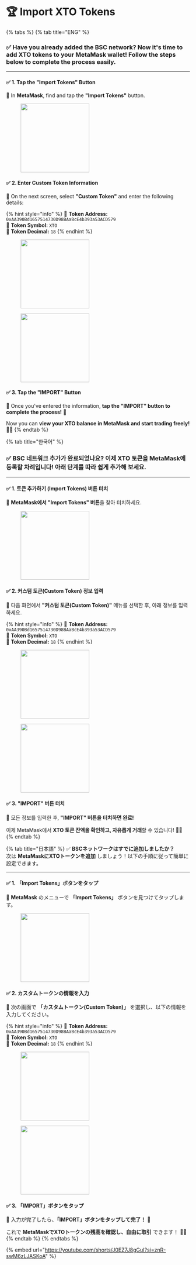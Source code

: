 # 🏆 Import XTO Tokens

{% tabs %}
{% tab title="ENG" %}
### ✅ **Have you already added the BSC network?** Now it's time to **add XTO tokens to your MetaMask wallet**! Follow the steps below to complete the process easily.

***

#### ✅ **1. Tap the "Import Tokens" Button**

📌 In **MetaMask**, find and tap the **"Import Tokens"** button.

<figure><img src="../../../.gitbook/assets/image (17).png" alt="" width="188"><figcaption></figcaption></figure>

#### ✅ **2. Enter Custom Token Information**

📌 On the next screen, select **"Custom Token"** and enter the following details:

{% hint style="info" %}
🔹 **Token Address:** `0xAA390Bd1657514730D98BAaBcE4b393a53ACD579`\
🔹 **Token Symbol:** `XTO`\
🔹 **Token Decimal:** `18`
{% endhint %}

<div><figure><img src="../../../.gitbook/assets/image (1) (1) (1) (1) (1) (1) (1).png" alt="" width="188"><figcaption></figcaption></figure> <figure><img src="../../../.gitbook/assets/image (4) (1) (1) (1) (1).png" alt="" width="188"><figcaption></figcaption></figure></div>

#### ✅ **3. Tap the "IMPORT" Button**

📌 Once you've entered the information, **tap the "IMPORT" button to complete the process!** 🎉

Now you can **view your XTO balance in MetaMask and start trading freely!** 🚀✨
{% endtab %}

{% tab title="한국어" %}
### ✅ **BSC 네트워크 추가가 완료되었나요?** 이제 **XTO 토큰을 MetaMask에 등록**할 차례입니다! 아래 단계를 따라 쉽게 추가해 보세요.

***

#### ✅ **1. 토큰 추가하기 (Import Tokens) 버튼 터치**

📌 **MetaMask에서 "Import Tokens" 버튼**을 찾아 터치하세요.

<figure><img src="../../../.gitbook/assets/image (17).png" alt="" width="188"><figcaption></figcaption></figure>

#### ✅ **2. 커스텀 토큰(Custom Token) 정보 입력**

📌 다음 화면에서 **"커스텀 토큰(Custom Token)"** 메뉴를 선택한 후, 아래 정보를 입력하세요.

{% hint style="info" %}
🔹 **Token Address:** `0xAA390Bd1657514730D98BAaBcE4b393a53ACD579`\
🔹 **Token Symbol:** `XTO`\
🔹 **Token Decimal:** `18`
{% endhint %}

<div><figure><img src="../../../.gitbook/assets/image (1) (1) (1) (1) (1) (1) (1).png" alt="" width="188"><figcaption></figcaption></figure> <figure><img src="../../../.gitbook/assets/image (4) (1) (1) (1) (1).png" alt="" width="188"><figcaption></figcaption></figure></div>

#### ✅ **3. "IMPORT" 버튼 터치**

📌 모든 정보를 입력한 후, **"IMPORT" 버튼을 터치하면 완료!**&#x20;

이제 MetaMask에서 **XTO 토큰 잔액을 확인하고, 자유롭게 거래**할 수 있습니다! 🚀✨
{% endtab %}

{% tab title="日本語" %}
✅ **BSCネットワークはすでに追加しましたか？**\
次は **MetaMaskにXTOトークンを追加** しましょう！以下の手順に従って簡単に設定できます。

***

#### ✅ **1. 「Import Tokens」ボタンをタップ**

📌 **MetaMask** のメニューで **「Import Tokens」** ボタンを見つけてタップします。

<figure><img src="../../../.gitbook/assets/image (17).png" alt="" width="188"><figcaption></figcaption></figure>

#### ✅ **2. カスタムトークンの情報を入力**

📌 次の画面で **「カスタムトークン(Custom Token)」** を選択し、以下の情報を入力してください。

{% hint style="info" %}
🔹 **Token Address:** `0xAA390Bd1657514730D98BAaBcE4b393a53ACD579`\
🔹 **Token Symbol:** `XTO`\
🔹 **Token Decimal:** `18`
{% endhint %}

<div><figure><img src="../../../.gitbook/assets/image (1) (1) (1) (1) (1) (1) (1).png" alt="" width="188"><figcaption></figcaption></figure> <figure><img src="../../../.gitbook/assets/image (4) (1) (1) (1) (1).png" alt="" width="188"><figcaption></figcaption></figure></div>

#### ✅ **3. 「IMPORT」ボタンをタップ**

📌 入力が完了したら、**「IMPORT」ボタンをタップして完了！** 🎉

これで **MetaMaskでXTOトークンの残高を確認し、自由に取引** できます！ 🚀✨
{% endtab %}
{% endtabs %}

{% embed url="https://youtube.com/shorts/J0EZ7J8gGuI?si=znR-swM6zLJASKoA" %}

